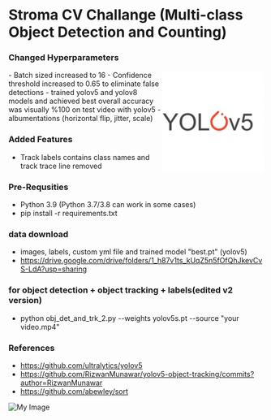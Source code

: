 # Stroma CV Challange (Multi-class Object Detection and Counting)
### Changed Hyperparameters
<img align="right" width="200" height="200" src="https://github.com/cengizhunter/stroma_challange/blob/main/yolo.png">
- Batch sized increased to 16
- Confidence threshold increased to 0.65 to eliminate false detections
- trained yolov5 and yolov8 models and achieved best overall accuracy was visually %100 on test video with yolov5
- albumentations (horizontal flip, jitter, scale)

### Added Features
- Track labels contains class names and track trace line removed

### Pre-Requsities
- Python 3.9 (Python 3.7/3.8 can work in some cases)
- pip install -r requirements.txt

### data download 
- images, labels, custom yml file and trained model "best.pt" (yolov5)
- https://drive.google.com/drive/folders/1_h87v1ts_kUqZ5n5fOfQhJkevCvS-LdA?usp=sharing

### for object detection + object tracking + labels(edited v2 version)
- python obj_det_and_trk_2.py --weights yolov5s.pt --source "your video.mp4"

### References
 - https://github.com/ultralytics/yolov5
 - https://github.com/RizwanMunawar/yolov5-object-tracking/commits?author=RizwanMunawar
 - https://github.com/abewley/sort
 
 ![My Image](detection.gif)


